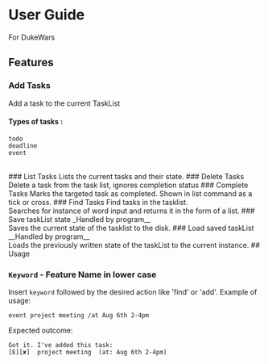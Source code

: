 # User Guide
For DukeWars
## Features 
### Add Tasks
Add a task to the current TaskList
#### Types of tasks : 
    todo
    deadline
    event
<br>
### List Tasks
Lists the current tasks and their state.
### Delete Tasks
Delete a task from the task list, ignores completion status
### Complete Tasks
Marks the targeted task as completed. Shown in list command as a tick or cross. 
### Find Tasks
Find tasks in the tasklist. <br>
 Searches for instance of word input and returns it in the form of a list.
### Save taskList state
_Handled by program__ <br>
Saves the current state of the tasklist to the disk.
### Load saved taskList
__Handled by program__ <br>
Loads the previously written state of the taskList to the current instance. 
## Usage

### `Keyword` - Feature Name in lower case

Insert `keyword` followed by the desired action like 'find' or 'add'.
Example of usage: 

`event project meeting /at Aug 6th 2-4pm`

Expected outcome:

`Got it. I've added this task:` <br>
 `[E][✘]  project meeting  (at: Aug 6th 2-4pm)`
